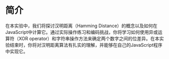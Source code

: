 # 简介

在本实验中，我们将探讨汉明距离（Hamming Distance）的概念以及如何在JavaScript中计算它。通过实际操作练习和编码挑战，你将学习如何使用异或运算符（XOR operator）和字符串操作方法来确定两个数字之间的位差异。在本实验结束时，你将对汉明距离算法有扎实的理解，并能够在自己的JavaScript程序中实现它。
